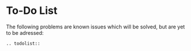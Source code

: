 <!--
SPDX-FileCopyrightText: 2022 Pablo Marcos <software@loreak.org>

SPDX-License-Identifier: MIT
-->

# To-Do List

The following problems are known issues which will be solved, but are
yet to be adressed:

```{eval-rst}
.. todolist::
```
